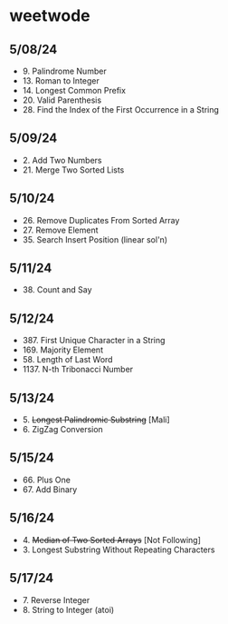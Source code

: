 # weetwode
## 5/08/24
+ 9\. Palindrome Number
+ 13\. Roman to Integer
+ 14\. Longest Common Prefix
+ 20\. Valid Parenthesis
+ 28\. Find the Index of the First Occurrence in a String

## 5/09/24
+ 2\. Add Two Numbers
+ 21\. Merge Two Sorted Lists

## 5/10/24
+ 26\. Remove Duplicates From Sorted Array
+ 27\. Remove Element
+ 35\. Search Insert Position (linear sol'n)

## 5/11/24
+ 38\. Count and Say

## 5/12/24
+ 387\. First Unique Character in a String
+ 169\. Majority Element
+ 58\. Length of Last Word
+ 1137\. N-th Tribonacci Number

## 5/13/24
+ 5\. ~~Longest Palindromic Substring~~ [Mali]
+ 6\. ZigZag Conversion

## 5/15/24
+ 66\. Plus One
+ 67\. Add Binary

## 5/16/24
+ 4\. ~~Median of Two Sorted Arrays~~ [Not Following]
+ 3\. Longest Substring Without Repeating Characters

## 5/17/24
+ 7\. Reverse Integer
+ 8\. String to Integer (atoi)
